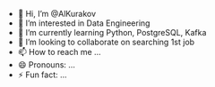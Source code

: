 - 👋 Hi, I’m @AlKurakov
- 👀 I’m interested in Data Engineering
- 🌱 I’m currently learning Python, PostgreSQL, Kafka
- 💞️ I’m looking to collaborate on searching 1st job
- 📫 How to reach me ...
- 😄 Pronouns: ...
- ⚡ Fun fact: ...

<!---
AlKurakov/AlKurakov is a ✨ special ✨ repository because its `README.md` (this file) appears on your GitHub profile.
You can click the Preview link to take a look at your changes.
--->
